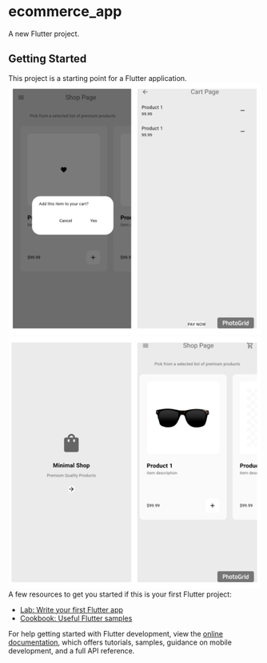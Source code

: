 # ecommerce_app

A new Flutter project.

## Getting Started

This project is a starting point for a Flutter application.
![image alt](https://github.com/Clmokaya/ecommerce_app/blob/07902d9496579be98a05e603d4ff5771d3366db1/Web_Photo_Editor%20(1).png)
![image alt](https://github.com/Clmokaya/ecommerce_app/blob/d1672a697fa5f58d72558cff50e987ccc8f65bc9/Web_Photo_Editor.png)
A few resources to get you started if this is your first Flutter project:

- [Lab: Write your first Flutter app](https://docs.flutter.dev/get-started/codelab)
- [Cookbook: Useful Flutter samples](https://docs.flutter.dev/cookbook)

For help getting started with Flutter development, view the
[online documentation](https://docs.flutter.dev/), which offers tutorials,
samples, guidance on mobile development, and a full API reference.

